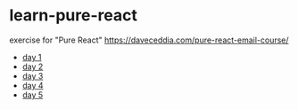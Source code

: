 # learn-pure-react
exercise for "Pure React" https://daveceddia.com/pure-react-email-course/

- [day 1](https://codesandbox.io/s/github/maxdevjs/learn-pure-react-day-1)
- [day 2]()
- [day 3]()
- [day 4]()
- [day 5]()
